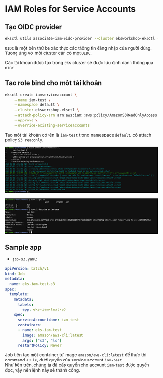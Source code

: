 # IAM Roles for Service Accounts  

## Tạo OIDC provider  

```bash
eksctl utils associate-iam-oidc-provider --cluster eksworkshop-eksctl --approve
```

`OIDC` là một bên thứ ba xác thực các thông tin đăng nhập của người dùng. Tương ứng với mỗi cluster cần có một `OIDC`.  

Các tài khoản được tạo trong eks cluster sẽ được lưu định danh thông qua `OIDC`.  

## Tạo role bind cho một tài khoản  

```bash
eksctl create iamserviceaccount \
    --name iam-test \
    --namespace default \
    --cluster eksworkshop-eksctl \
    --attach-policy-arn arn:aws:iam::aws:policy/AmazonS3ReadOnlyAccess \
    --approve \
    --override-existing-serviceaccounts
```

Tạo một tài khoản có tên là `iam-test` trong namespace `default`, có attach policy `S3 readonly`.  

![bash](img/2021-03-01-21-19-06.png)  

![bash](img/2021-03-01-21-20-21.png)  

## Sample app  

+ `job-s3.yaml`:  

```yaml
apiVersion: batch/v1
kind: Job
metadata:
  name: eks-iam-test-s3
spec:
  template:
    metadata:
      labels:
        app: eks-iam-test-s3
    spec:
      serviceAccountName: iam-test
      containers:
      - name: eks-iam-test
        image: amazon/aws-cli:latest
        args: ["s3", "ls"]
      restartPolicy: Never
```

Job trên tạo một container từ image `amazon/aws-cli:latest` để thực thi command `s3 ls`, dưới quyền của service account `iam-test`.  
Như bên trên, chúng ta đã cấp quyền cho account `iam-test` được quyền đọc, vậy nên lệnh này sẽ thành công.  
